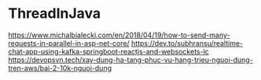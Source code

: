 # ThreadInJava

https://www.michalbialecki.com/en/2018/04/19/how-to-send-many-requests-in-parallel-in-asp-net-core/
https://dev.to/subhransu/realtime-chat-app-using-kafka-springboot-reactjs-and-websockets-lc
https://devopsvn.tech/xay-dung-ha-tang-phuc-vu-hang-trieu-nguoi-dung-tren-aws/bai-2-10k-nguoi-dung
